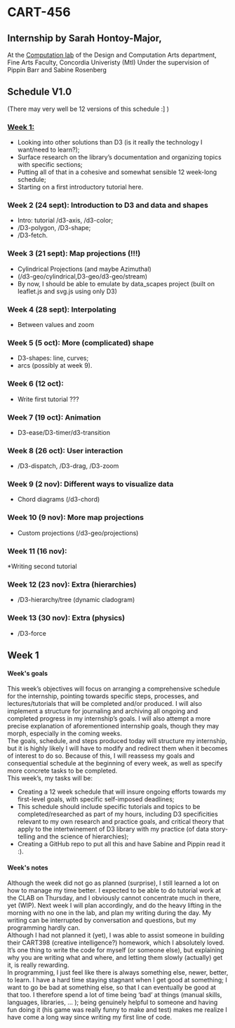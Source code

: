 # CART-456

## Internship by Sarah Hontoy-Major,

At the [Computation lab](https://clab.concordia.ca/) of the Design and Computation Arts department, Fine Arts Faculty, Concordia Univeristy (Mtl)
Under the supervision of Pippin Barr and Sabine Rosenberg<br>

## Schedule V1.0

(There may very well be 12 versions of this schedule :] )

### [Week 1:](https://github.com/Sarah-hm/CART-456#week-1-1)

- Looking into other solutions than D3 (is it really the technology I want/need to learn?);
- Surface research on the library’s documentation and organizing topics with specific sections;
- Putting all of that in a cohesive and somewhat sensible 12 week-long schedule;
- Starting on a first introductory tutorial here.

### Week 2 (24 sept): Introduction to D3 and data and shapes

- Intro: tutorial /d3-axis, /d3-color;
- /D3-polygon, /D3-shape;
- /D3-fetch.

### Week 3 (21 sept): Map projections (!!!)

- Cylindrical Projections (and maybe Azimuthal)
- (/d3-geo/cylindrical,D3-geo/d3-geo/stream)
- By now, I should be able to emulate by data_scapes project (built on leaflet.js and svg.js using only D3)

### Week 4 (28 sept): Interpolating

- Between values and zoom

### Week 5 (5 oct): More (complicated) shape

- D3-shapes: line, curves;
- arcs (possibly at week 9).

### Week 6 (12 oct):

- Write first tutorial ???

### Week 7 (19 oct): Animation

- D3-ease/D3-timer/d3-transition

### Week 8 (26 oct): User interaction

- /D3-dispatch, /D3-drag, /D3-zoom

### Week 9 (2 nov): Different ways to visualize data

- Chord diagrams (/d3-chord)

### Week 10 (9 nov): More map projections

- Custom projections (/d3-geo/projections)

### Week 11 (16 nov):

\*Writing second tutorial

### Week 12 (23 nov): Extra (hierarchies)

- /D3-hierarchy/tree (dynamic cladogram)

### Week 13 (30 nov): Extra (physics)

- /D3-force

## Week 1

#### Week's goals

This week’s objectives will focus on arranging a comprehensive schedule for the internship, pointing towards specific steps, processes, and lectures/tutorials that will be completed and/or produced. I will also implement a structure for journaling and archiving all ongoing and completed progress in my internship’s goals. I will also attempt a more precise explanation of aforementioned internship goals, though they may morph, especially in the coming weeks.<br>
The goals, schedule, and steps produced today will structure my internship, but it is highly likely I will have to modify and redirect them when it becomes of interest to do so. Because of this, I will reassess my goals and consequential schedule at the beginning of every week, as well as specify more concrete tasks to be completed.<br>
This week’s, my tasks will be:

- Creating a 12 week schedule that will insure ongoing efforts towards my first-level goals, with specific self-imposed deadlines;
- This schedule should include specific tutorials and topics to be completed/researched as part of my hours, including D3 specificities relevant to my own research and practice goals, and critical theory that apply to the intertwinement of D3 library with my practice (of data story-telling and the science of hierarchies);
- Creating a GitHub repo to put all this and have Sabine and Pippin read it :).

#### Week's notes

Although the week did not go as planned (surprise), I still learned a lot on how to manage my time better. I expected to be able to do tutorial work at the CLAB on Thursday, and I obviously cannot concentrate much in there, yet (WIP). Next week I will plan accordingly, and do the heavy lifting in the morning with no one in the lab, and plan my writing during the day. My writing can be interrupted by conversation and questions, but my programming hardly can.<br>
Although I had not planned it (yet), I was able to assist someone in building their CART398 (creative intelligence?) homework, which I absolutely loved. It’s one thing to write the code for myself (or someone else), but explaining why you are writing what and where, and letting them slowly (actually) get it, is really rewarding.<br>
In programming, I just feel like there is always something else, newer, better, to learn. I have a hard time staying stagnant when I get good at something; I want to go be bad at something else, so that I can eventually be good at that too. I therefore spend a lot of time being ‘bad’ at things (manual skills, languages, libraries, … ); being genuinely helpful to someone and having fun doing it (his game was really funny to make and test) makes me realize I have come a long way since writing my first line of code.
